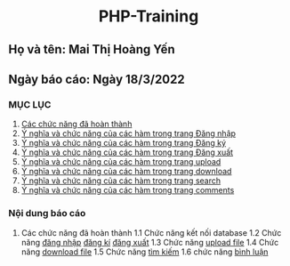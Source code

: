  # <div align="center"><p> PHP-Training </p></div>
 ## Họ và tên: Mai Thị Hoàng Yến
 ## Ngày báo cáo: Ngày 18/3/2022
 ### MỤC LỤC
 1. [Các chức năng đã hoàn thành](/PHP-training/README.md/.)
 2. [Ý nghĩa và chức năng của các hàm trong trang Đăng nhập](/PHP-training/README.md/.)
 3. [Ý nghĩa và chức năng của các hàm trong trang Đăng ký](/PHP-training/README.md/.)
 4. [Ý nghĩa và chức năng của các hàm trong trang Đăng xuất](/PHP-training/README.md/.)
 5. [Ý nghĩa và chức năng của các hàm trong trang upload](/PHP-training/README.md/.)
 6. [Ý nghĩa và chức năng của các hàm trong trang download](/PHP-training/README.md/.)
 7. [Ý nghĩa và chức năng của các hàm trong trang search](/PHP-training/README.md/.)
 8. [Ý nghĩa và chức năng của các hàm trong trang comments](/PHP-training/README.md/.)
### Nội dung báo cáo 
1. Các chức năng đã hoàn thành
   1.1 Chức năng kết nối database
   1.2 Chức năng [đăng nhập](/PHP-training/signin.php) [đăng kí](/PHP-training/register.php) [đăng xuất](/PHP-training/signout.php)
   1.3 Chức năng [upload file](/PHP-training/upload.php)
   1.4 Chức năng [download file](/PHP-training/download.php)
   1.5 Chức năng [tìm kiếm](/PHP-training/search.php)
   1.6 chức năng [bình luận](/PHP-training/comment.php)
 

